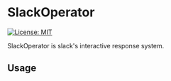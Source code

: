 # SlackOperator
[![License: MIT](https://img.shields.io/badge/License-MIT-yellow.svg)](https://opensource.org/licenses/MIT)

SlackOperator is slack's interactive response system.

## Usage

